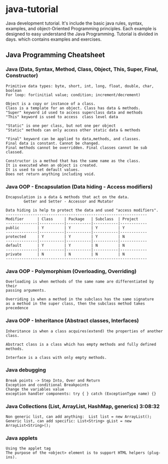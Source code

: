 java-tutorial
=============

Java development tutorial. It's include the basic java rules, syntax, examples, and object-Oriented Programming principles. Each example is designed to easy understand the Java Programming. Tutorial is divided in days. which contains examples and exercises.


Java Programming Cheatsheet
---------------------------

### Java (Data, Syntax, Method, Class, Object, This, Super, Final, Constructor)

	Primitive data types: byte, short, int, long, float, double, char, boolean 
	For loop: for(initial value; condition; increment/decrement)

	Object is a copy or instance of a class.
	Class is a template for an object. Class has data & methods.
	"Super" keyword id used to access superclass data and methods
	"This" keyword is used to access  class level data

	"Static" is one per class, but not one per object 
	"Static" methods can only access other static data & methods

	"Final" keyword can be applied to data,methods, and classes.
	Final data is constant. Cannot be changed.
	Final methods cannot be overridden. Final classes cannot be sub classed.

	Constructor is a method that has the same name as the class.
	It is executed when an object is created.
	It is used to set default values.
	Does not return anything including void.


### Java OOP - Encapsulation (Data hiding - Access modifiers)

	Encapsulation is a data & methods that act on the data.
            Getter and Setter - Accessor and Mutator

	Data hiding is help to protect the data and used "access modifiers".
	---------------------------------------------------------------
	Modifier      |	Class 	  | Package   | Subclass  | Project   
	--------------|-----------|-----------|-----------|------------
	public	      | Y     	  | Y	      | Y         | Y
	--------------|-----------|-----------|-----------|------------
	protected     |	Y     	  | Y	      | Y         | N
	--------------|-----------|-----------|-----------|------------
	default       |	Y     	  | Y	      | N         | N
	--------------|-----------|-----------|-----------|------------
	private	      |	N     	  | N	      | N         | N
	---------------------------------------------------------------

### Java OOP - Polymorphism (Overloading, Overriding)

	Overloading is when methods of the same name are differentiated by their 
	passing arguments.

	Overriding is when a method in the subclass has the same signature 
	as a method in the super class, then the subclass method takes precedence

### Java OOP - Inheritance (Abstract classes, Interfaces)

	Inheritance is when a class acquires(extend) the properties of another class.

	Abstract class is a class which has empty methods and fully defined methods.

	Interface is a class with only empty methods.

### Java debugging

	Break points -> Step Into, Over and Return
	Exception and conditional Breakpoints
	Change the variables value
	exception handler components: try { } catch (ExceptionType name) {}

### Java Collections (List, ArrayList, HashMap, generics) 3:08:32

	Non generic list, can add anything:  List list = new ArrayList();
	Generic list, can add specific: List<String> gList = new ArrayList<String>();


### Java applets

	Using the applet tag
	The purpose of the <object> element is to support HTML helpers (plug-ins).
